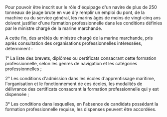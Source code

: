 <p>Pour pouvoir être inscrit sur le rôle d'équipage d'un navire de plus de 250 tonneaux de jauge brute en vue d'y remplir un emploi du pont, de la machine ou du service général, les marins âgés de moins de vingt-cinq ans doivent justifier d'une formation professionnelle dans les conditions définies par le ministre chargé de la marine marchande.</p><p>A cette fin, des arrêtés du ministre chargé de la marine marchande, pris après consultation des organisations professionnelles intéressées, déterminent : </p><p>1°  La liste des brevets, diplômes ou certificats consacrant cette formation professionnelle, selon les genres de navigation et les catégories professionnelles ; </p><p>2° Les conditions d'admission dans les écoles d'apprentissage maritime, l'organisation et le fonctionnement de ces écoles, les modalités de délivrance des certificats consacrant la formation professionnelle qui y est dispensée ;</p><p>3° Les conditions dans lesquelles, en l'absence de candidats possédant la formation professionnelle requise, les dispenses peuvent être accordées.</p>